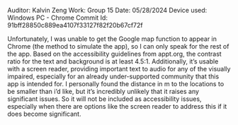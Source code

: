 Auditor: Kalvin Zeng
Work: Group 15
Date: 05/28/2024 
Device used: Windows PC - Chrome
Commit Id: 91bff28850c889ea4107f33127f82f20b67cf72f

Unfortunately, I was unable to get the Google map function to appear in Chrome (the method to simulate the app), so I can only speak for the rest of the app. Based on the accessibility guidelines from appt.org, the contrast ratio for the text and background is at least 4.5:1. Additionally, it’s usable with a screen reader, providing important text to audio for any of the visually impaired, especially for an already under-supported community that this app is intended for. I personally found the distance in m to the locations to be smaller than i’d like, but it’s incredibly unlikely that it raises any significant issues. So it will not be included as accessibility issues, especially when there are options like the screen reader to address this if it does become significant.